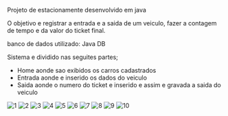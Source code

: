 Projeto de estacionamente desenvolvido em java

O objetivo e registrar a entrada e a saida de um veiculo, fazer a contagem de tempo e da valor do ticket final.

banco de dados utilizado: Java DB

Sistema e dividido nas seguites partes;
<ul>
<li>Home aonde sao exibidos os carros cadastrados</li>
<li>Entrada aonde e inserido os dados do veiculo</li>
<li>Saida aonde o numero do ticket e inserido e assim e gravada a saida do veiculo</li>
</ul>

![1](https://github.com/AndreLuizTDias/Projetos_Simples/assets/109778850/60774615-3875-4e65-b7b2-ed23604d5665)
![2](https://github.com/AndreLuizTDias/Projetos_Simples/assets/109778850/00734634-f0e1-4c55-8eed-d0a7cad43baf)
![3](https://github.com/AndreLuizTDias/Projetos_Simples/assets/109778850/029fbb41-6f6b-4436-8250-712aa0e19dac)
![4](https://github.com/AndreLuizTDias/Projetos_Simples/assets/109778850/ff49c5e8-b728-45c1-9b38-9d479f31c62f)
![5](https://github.com/AndreLuizTDias/Projetos_Simples/assets/109778850/e8ff7c97-0881-40b8-b00b-24cebd67a876)
![6](https://github.com/AndreLuizTDias/Projetos_Simples/assets/109778850/9ca384f9-d70e-4441-82f2-f83a644a06ad)
![7](https://github.com/AndreLuizTDias/Projetos_Simples/assets/109778850/6fbfa464-f438-4a75-9cf3-dd74f8385b05)
![8](https://github.com/AndreLuizTDias/Projetos_Simples/assets/109778850/b3fc2c0f-0291-43cd-8cf0-3ef49a2491af)
![9](https://github.com/AndreLuizTDias/Projetos_Simples/assets/109778850/0c9651ea-ffec-4383-8fa4-db19752948f6)
![10](https://github.com/AndreLuizTDias/Projetos_Simples/assets/109778850/0e2d72dd-9f55-4fc5-b965-9ec10af968ab)
